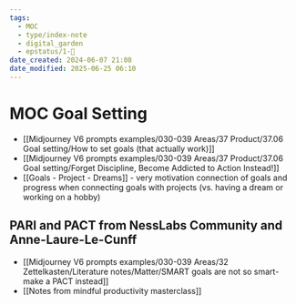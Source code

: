 ```yaml
---
tags:
  - MOC
  - type/index-note
  - digital_garden
  - epstatus/1-🌱
date_created: 2024-06-07 21:08
date_modified: 2025-06-25 06:10
---
```

# MOC Goal Setting

+ [[Midjourney V6 prompts examples/030-039 Areas/37 Product/37.06 Goal setting/How to set goals (that actually work)]]
+ [[Midjourney V6 prompts examples/030-039 Areas/37 Product/37.06 Goal setting/Forget Discipline, Become Addicted to Action Instead!]]
+ [[Goals - Project - Dreams]] - very motivation connection of goals and progress when connecting goals with projects (vs. having a dream or working on a hobby)

## PARI and PACT from NessLabs Community and Anne-Laure-Le-Cunff

+ [[Midjourney V6 prompts examples/030-039 Areas/32 Zettelkasten/Literature notes/Matter/SMART goals are not so smart- make a PACT instead]]
+ [[Notes from mindful productivity masterclass]]
